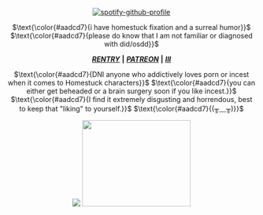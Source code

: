 <div align="center">

[![spotify-github-profile](https://spotify-github-profile.kittinanx.com/api/view?uid=31zagpfr6pvi7t6x6m2d3nsey5fi&cover_image=true&theme=novatorem&show_offline=false&background_color=51767b&interchange=false&bar_color=9cdec8&bar_color_cover=false)](https://github.com/kittinan/spotify-github-profile)
</p>

<p align="center">
$\text{\color{#aadcd7}{i have homestuck fixation and a surreal humor}}$
$\text{\color{#aadcd7}{please do know that I am not familiar or diagnosed with did/osdd}}$
<div align="center">

<div align="center">

 ***[RENTRY](https://rentry.co/sejopi)*** **|** ***[PATREON](https://www.patreon.com/sejopi)*** **|** ***[III](https://arab.org/click-to-help/palestine/)***
</div>

<p align="center">
$\text{\color{#aadcd7}{DNI anyone who addictively loves porn or incest when it comes to Homestuck characters}}$
$\text{\color{#aadcd7}{you can either get beheaded or a brain surgery soon if you like incest.}}$
$\text{\color{#aadcd7}{I find it extremely disgusting and horrendous, best to keep that "liking" to yourself.}}$
$\text{\color{#aadcd7}{(╥﹏╥)}}$
<div align="center">

<p align="center">

![](https://file.garden/ZroW4OcqSGtS0a5j/this-is-glorpshit-glorp.gif)
<img width="220" height="176" src="https://file.garden/ZroW4OcqSGtS0a5j/harp%20seal.gif">
</p>
